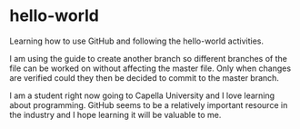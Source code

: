 # hello-world
Learning how to use GitHub and following the hello-world activities. 

I am using the guide to create another branch so different branches of the file can be worked on without affecting the master file. Only when changes are verified could they then be decided to commit to the master branch. 

I am a student right now going to Capella University and I love learning about programming. GitHub seems to be a relatively important resource in the industry and I hope learning it will be valuable to me. 
